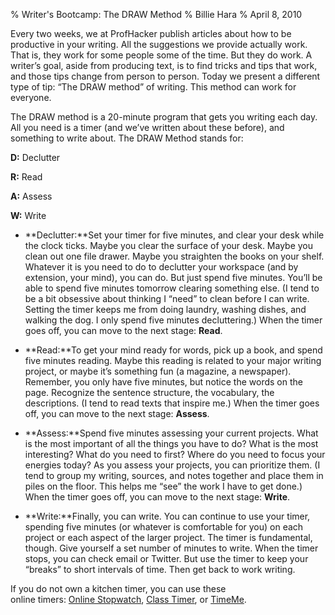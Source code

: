 % Writer's Bootcamp: The DRAW Method 
% Billie Hara
% April 8, 2010

Every two weeks, we at ProfHacker publish articles about how to be
productive in your writing. All the suggestions we provide actually
work. That is, they work for some people some of the time. But they do
work. A writer’s goal, aside from producing text, is to find tricks and
tips that work, and those tips change from person to person. Today we
present a different type of tip: “The DRAW method” of writing. This
method can work for everyone.

The DRAW method is a 20-minute program that gets you writing each day.
All you need is a timer (and we’ve written about these before), and
something to write about. The DRAW Method stands for:

**D:** Declutter

**R:** Read

**A:** Assess

**W:** Write

-   **Declutter:**Set your timer for five minutes, and clear your desk
    while the clock ticks. Maybe you clear the surface of your desk.
    Maybe you clean out one file drawer. Maybe you straighten the books
    on your shelf. Whatever it is you need to do to declutter your
    workspace (and by extension, your mind), you can do. But just spend
    five minutes. You’ll be able to spend five minutes tomorrow clearing
    something else. (I tend to be a bit obsessive about thinking I
    “need” to clean before I can write. Setting the timer keeps me from
    doing laundry, washing dishes, and walking the dog. I only spend
    five minutes decluttering.) When the timer goes off, you can move to
    the next stage: **Read**.

-   **Read:**To get your mind ready for words, pick up a book, and spend
    five minutes reading. Maybe this reading is related to your major
    writing project, or maybe it’s something fun (a magazine, a
    newspaper). Remember, you only have five minutes, but notice the
    words on the page. Recognize the sentence structure, the vocabulary,
    the descriptions. (I tend to read texts that inspire me.) When the
    timer goes off, you can move to the next stage: **Assess**.

-   **Assess:**Spend five minutes assessing your current projects. What
    is the most important of all the things you have to do? What is the
    most interesting? What do you need to first? Where do you need to
    focus your energies today? As you assess your projects, you can
    prioritize them. (I tend to group my writing, sources, and notes
    together and place them in piles on the floor. This helps me “see”
    the work I have to get done.) When the timer goes off, you can move
    to the next stage: **Write**.

-   **Write:**Finally, you can write. You can continue to use your
    timer, spending five minutes (or whatever is comfortable for you) on
    each project or each aspect of the larger project. The timer is
    fundamental, though. Give yourself a set number of minutes to write.
    When the timer stops, you can check email or Twitter. But use the
    timer to keep your “breaks” to short intervals of time. Then get
    back to work writing.


If you do not own a kitchen timer, you can use these \
online timers: [Online Stopwatch](http://www.online-stopwatch.com/),
[Class Timer](http://www.vickiblackwell.com/timer.html), or
[TimeMe](http://www.timeme.com/).
